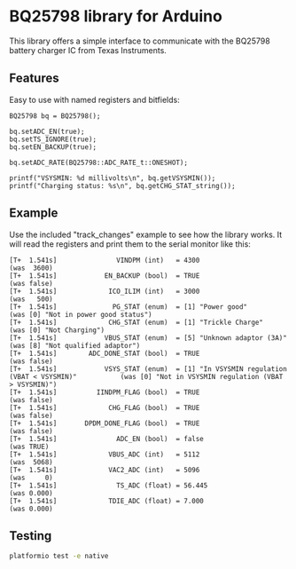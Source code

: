 # BQ25798 library for Arduino

This library offers a simple interface to communicate with the BQ25798 battery charger IC from Texas Instruments.

## Features

Easy to use with named registers and bitfields:

```
BQ25798 bq = BQ25798();

bq.setADC_EN(true);
bq.setTS_IGNORE(true);
bq.setEN_BACKUP(true);

bq.setADC_RATE(BQ25798::ADC_RATE_t::ONESHOT);

printf("VSYSMIN: %d millivolts\n", bq.getVSYSMIN());
printf("Charging status: %s\n", bq.getCHG_STAT_string());
```

## Example

Use the included "track_changes" example to see how the library works. It will read the registers and print them to the serial monitor like this:

```
[T+  1.541s]               VINDPM (int)   = 4300                                                   (was  3600)
[T+  1.541s]            EN_BACKUP (bool)  = TRUE                                                   (was false)
[T+  1.541s]             ICO_ILIM (int)   = 3000                                                   (was   500)
[T+  1.541s]              PG_STAT (enum)  = [1] "Power good"                                       (was [0] "Not in power good status")
[T+  1.541s]             CHG_STAT (enum)  = [1] "Trickle Charge"                                   (was [0] "Not Charging")
[T+  1.541s]            VBUS_STAT (enum)  = [5] "Unknown adaptor (3A)"                             (was [8] "Not qualified adaptor")
[T+  1.541s]        ADC_DONE_STAT (bool)  = TRUE                                                   (was false)
[T+  1.541s]            VSYS_STAT (enum)  = [1] "In VSYSMIN regulation (VBAT < VSYSMIN)"           (was [0] "Not in VSYSMIN regulation (VBAT > VSYSMIN)")
[T+  1.541s]          IINDPM_FLAG (bool)  = TRUE                                                   (was false)
[T+  1.541s]             CHG_FLAG (bool)  = TRUE                                                   (was false)
[T+  1.541s]       DPDM_DONE_FLAG (bool)  = TRUE                                                   (was false)
[T+  1.541s]               ADC_EN (bool)  = false                                                  (was TRUE)
[T+  1.541s]             VBUS_ADC (int)   = 5112                                                   (was  5068)
[T+  1.541s]             VAC2_ADC (int)   = 5096                                                   (was     0)
[T+  1.541s]               TS_ADC (float) = 56.445                                                 (was 0.000)
[T+  1.541s]             TDIE_ADC (float) = 7.000                                                  (was 0.000)
```

## Testing

```bash
platformio test -e native
```
